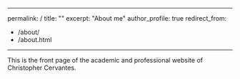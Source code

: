 ----
permalink: /
title: ""
excerpt: "About me"
author_profile: true
redirect_from: 
  - /about/
  - /about.html
----

This is the front page of the academic and professional website of Christopher Cervantes.
